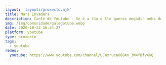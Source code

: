 ```yaml
---
layout: 'layouts/proxecto.njk'
title: Mars Invaders
description: Canle de Youtube - Se é a túa e lle queres engadir unha descripción e etiquetas, ponte en contacto con nós.
img: /img/comunidade/galegotube.webp
date: 2020-10-23 16:54:27
platform: youtube
type: proxecto
tags:
  - youtube
redes:
  youtube: https://www.youtube.com/channel/UCWxrucaO60An_3W4YBfvXXQ
---
```


